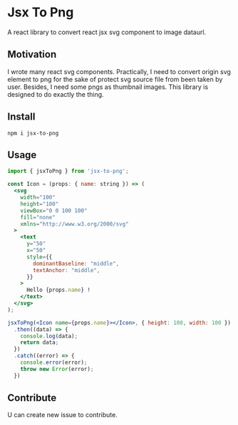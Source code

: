 # Jsx To Png

A react library to convert react jsx svg component to image dataurl.

## Motivation

I wrote many react svg components. Practically, I need to convert origin svg element to png for the sake of protect svg source file from been taken by user. Besides, I need some pngs as thumbnail images. This library is designed to do exactly the thing.

## Install

```
npm i jsx-to-png
```

## Usage

```jsx
import { jsxToPng } from 'jsx-to-png';

const Icon = (props: { name: string }) => (
  <svg
    width="100"
    height="100"
    viewBox="0 0 100 100"
    fill="none"
    xmlns="http://www.w3.org/2000/svg"
  >
    <text
      y="50"
      x="50"
      style={{
        dominantBaseline: "middle",
        textAnchor: "middle",
      }}
    >
      Hello {props.name} !
    </text>
  </svg>
);

jsxToPng(<Icon name={props.name}></Icon>, { height: 100, width: 100 })
  .then((data) => {
    console.log(data);
    return data;
  })
  .catch((error) => {
    console.error(error);
    throw new Error(error);
  })
```

## Contribute

U can create new issue to contribute.